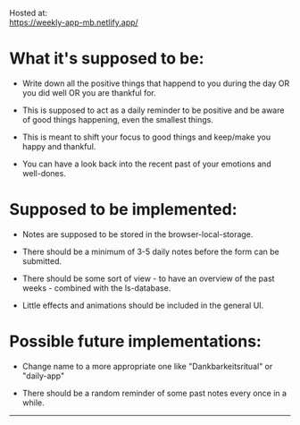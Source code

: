 Hosted at:
<br>
https://weekly-app-mb.netlify.app/

# What it's supposed to be:

* Write down all the positive things that happend to you during the day OR you did well OR you are thankful for.

* This is supposed to act as a daily reminder to be positive and be aware of good things happening, even the smallest things.

* This is meant to shift your focus to good things and keep/make you happy and thankful.

* You can have a look back into the recent past of your emotions and well-dones. 

# Supposed to be implemented:

* Notes are supposed to be stored in the browser-local-storage.

* There should be a minimum of 3-5 daily notes before the form can be submitted.

* There should be some sort of view - to have an overview of the past weeks - combined with the ls-database.

* Little effects and animations should be included in the general UI.

# Possible future implementations:

* Change name to a more appropriate one like "Dankbarkeitsritual" or "daily-app"

* There should be a random reminder of some past notes every once in a while.


<hr>